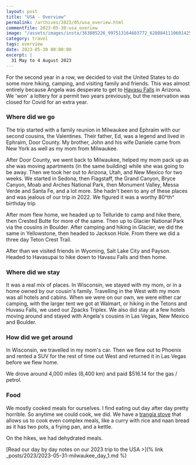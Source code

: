 ```yaml
---
layout: post
title: "USA - Overview"
permalink: /archives/2023/05/usa_overiew.html
commentfile: 2023-05-30-usa_overiew
image: "/assets/images/insta/363805226_997513164603772_6288841110601425992_n_17863101818972645.jpg"
category: travel
tags: overview
date: 2023-05-30 00:00:00
excerpt: |
  31 May to 4 August 2023
---
```


For the second year in a row, we decided to visit the United States to do some more hiking, camping, and visiting family and friends. This was almost entirely because Angela was desperate to get to [Havasu Falls](https://en.wikipedia.org/wiki/Havasu_Falls) in Arizona. We 'won' a lottery for a permit two years previously, but the reservation was closed for Covid for an extra year.

### Where did we go

The trip started with a family reunion in Milwaukee and Ephraim with our second cousins, the Valentines. Their father, Ed, was a legend and lived in Ephraim, Door County. My brother, John and his wife Daniele came from New York as well as my mom from Milwaukee.

After Door County, we went back to Milwaukee, helped my mom pack up as she was moving apartments (in the same building) while she was going to be away. Then we took her out to Arizona, Utah, and New Mexico for two weeks. We started in Sedona, then Flagstaff, the Grand Canyon, Bryce Canyon, Moab and Arches National Park, then Monument Valley, Messa Verde and Santa Fe, and a lot more. She hadn't been to any of these places and was jealous of our trip in 2022. We figured it was a worthy 80^th^ birthday trip

After mom flew home, we headed up to Telluride to camp and hike there, then Crested Butte for more of the same. Then up to Glacier National Park via the cousins in Boulder. After camping and hiking in Glacier, we did the same in Yellowstone, then headed to Jackson Hole. From there we did a three day Teton Crest Trail.

After than we visited friends in Wyoming, Salt Lake City and Payson. Headed to Havasupai to hike down to Havasu Falls and then home.

### Where did we stay

It was a real mix of places. In Wisconsin, we stayed with my mom, or in a home owned by our cousin's family. Travelling in the West with my mom was all hotels and cabins. When we were on our own, we were either car camping, with the larger tent we got at Walmart, or hiking in the Tetons and Huvasu Falls, we used our Zpacks Triplex. We also did stay at a few hotels moving around and stayed with Angela's cousins in Las Vegas, New Mexico and Boulder.

### How did we get around

In Wisconsin, we travelled in my mom's car. Then we flew out to Phoenix and rented a SUV for the rest of time out West and returned it in Las Vegas before we flew home.

We drove around 4,000 miles (6,400 km) and paid $516.14 for the gas / petrol.

### Food

We mostly cooked meals for ourselves. I find eating out day after day pretty horrible. So anytime we could cook, we did. We have a [trangia stove](https://trangia.se/en/shop/trangia-stove-25-6-ul/) that allows us to cook even complex meals, like a curry with rice and naan bread as it has two pots, a frying pan, and a kettle.

On the hikes, we had dehydrated meals.

[Read our day by day notes on our 2023 trip to the USA >](% link \_posts/2023/2023-05-31-milwaukee_day_1.md %)
